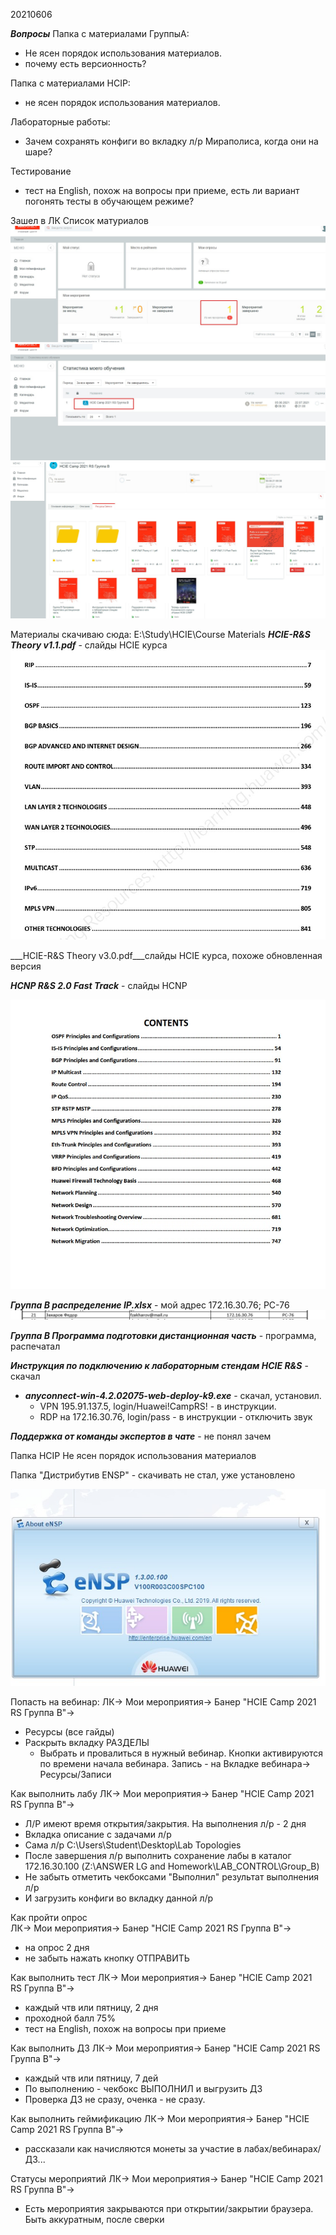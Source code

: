 20210606

___Вопросы___
Папка с материалами ГруппыА:
- Не ясен порядок использования материалов.
- почему есть версионность?

Папка с материалами HCIP:
- не ясен порядок использования материалов.

Лабораторные работы:
- Зачем сохранять конфиги во вкладку л/р Мираполиса, когда они на шаре?

Тестирование
- тест на English, похож на вопросы при приеме, есть ли вариант погонять тесты в обучающем режиме?

Зашел в ЛК
Список матуриалов
![](pictures/01.jpg)
![](pictures/02.jpg)
![](pictures/03.jpg)

Материалы скачиваю сюда:  E:\Study\HCIE\Course Materials
___HCIE-R&S Theory v1.1.pdf___ - слайды HCIE курса
![](pictures/04.jpg)

___HCIE-R&S Theory v3.0.pdf___слайды HCIE курса, похоже обновленная версия

___HCNP R&S 2.0 Fast Track___ - слайды HCNP

![](pictures/05.jpg)

___Группа B распределение IP.xlsx___ - мой адрес 172.16.30.76; PC-76
![](pictures/06.jpg)

___Группа В Программа подготовки дистанционная часть___ - программа, распечатал

___Инструкция по подключению к лабораторным стендам HCIE R&S___ - скачал

   - ___anyconnect-win-4.2.02075-web-deploy-k9.exe___ - скачал, установил. 
     - VPN 195.91.137.5, login/Huawei!CampRS! - в инструкции. 
     - RDP на 172.16.30.76, login/pass - в инструкции - отключить звук

___Поддержка от команды экспертов в чате___ - не понял зачем

Папка HCIP
Не ясен порядок использования материалов

Папка "Дистрибутив ENSP" - скачивать не стал, уже установлено

![](pictures/07.jpg)

Попасть на вебинар:
ЛК-> Мои мероприятия-> Банер "HCIE Camp 2021 RS Группа B"-> 
   - Ресурсы (все гайды)
   - Раскрыть вкладку РАЗДЕЛЫ
      - Выбрать и провалиться в нужный вебинар. Кнопки активируются по времени начала вебинара. Запись - на Вкладке вебинара-> Ресурсы/Записи

Как выполнить лабу
ЛК-> Мои мероприятия-> Банер "HCIE Camp 2021 RS Группа B"-> 
   -  Л/Р имеют время открытия/закрытия. На выполнения л/р - 2 дня
   - Вкладка описание с задачами л/р
   - Сама л/р C:\Users\Student\Desktop\Lab Topologies
   - После завершения л/р выполнить сохранение лабы в каталог 172.16.30.100 (Z:\ANSWER LG and Homework\LAB_CONTROL\Group_B)
   - Не забыть отметить чекбоксами "Выполнил" результат выполнения л/р
   - И загрузить конфиги во вкладку данной л/р

Как пройти опрос   
ЛК-> Мои мероприятия-> Банер "HCIE Camp 2021 RS Группа B"-> 
   - на опрос 2 дня
   - не забыть нажать кнопку ОТПРАВИТЬ

Как выполнить тест
ЛК-> Мои мероприятия-> Банер "HCIE Camp 2021 RS Группа B"-> 
   - каждый чтв или пятницу, 2 дня
   - проходной балл 75%
   - тест на English, похож на вопросы при приеме

Как выполнить ДЗ
ЛК-> Мои мероприятия-> Банер "HCIE Camp 2021 RS Группа B"-> 
   - каждый чтв или пятницу, 7 дей
   - По выполнению - чекбокс ВЫПОЛНИЛ и выгрузить ДЗ
   - Проверка ДЗ не сразу, оченка - не сразу.

Как выполнить геймификацию
ЛК-> Мои мероприятия-> Банер "HCIE Camp 2021 RS Группа B"-> 
   - рассказали как начисляются монеты за участие в лабах/вебинарах/ДЗ...

Статусы мероприятий 
ЛК-> Мои мероприятия-> Банер "HCIE Camp 2021 RS Группа B"-> 
   - Есть мероприятия закрываются при открытии/закрытии браузера. Быть аккуратным, после сверки
